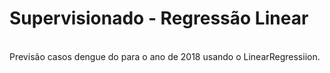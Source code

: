 # Supervisionado - Regressão Linear
<br>
Previsão casos dengue do para o ano de 2018 usando o LinearRegressiion.
